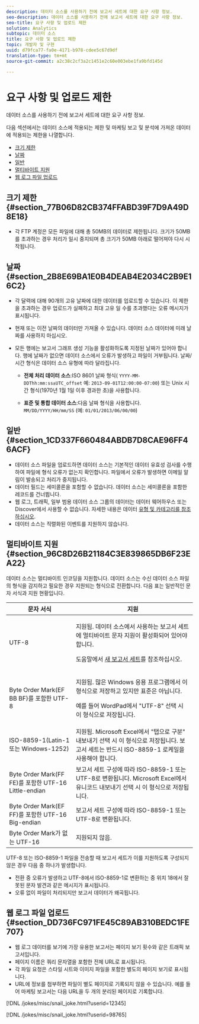 ```yaml
---
description: 데이터 소스를 사용하기 전에 보고서 세트에 대한 요구 사항 정보.
seo-description: 데이터 소스를 사용하기 전에 보고서 세트에 대한 요구 사항 정보.
seo-title: 요구 사항 및 업로드 제한
solution: Analytics
subtopic: 데이터 소스
title: 요구 사항 및 업로드 제한
topic: 개발자 및 구현
uuid: d79fca77-fa0e-4171-b978-cdee5c67d9df
translation-type: tm+mt
source-git-commit: a2c38c2cf3a2c1451e2c60e003ebe1fa9bfd145d

---
```



# 요구 사항 및 업로드 제한

데이터 소스를 사용하기 전에 보고서 세트에 대한 요구 사항 정보.

다음 섹션에서는 데이터 소스에 적용되는 제한 및 마케팅 보고 및 분석에 가져온 데이터에 적용되는 제한을 나열합니다.

* [크기 제한](../../import/c-data-sources/datasrc-requirements.md#section_77B06D82CB374FFABD39F7D9A49D8E18)
* [날짜](../../import/c-data-sources/datasrc-requirements.md#section_2B8E69BA1E0B4DEAB4E2034C2B9E16C2)
* [일반](../../import/c-data-sources/datasrc-requirements.md#section_1CD337F660484ABDB7D8CAE96FF46ACF)
* [멀티바이트 지원](../../import/c-data-sources/datasrc-requirements.md#section_96C8D26B21184C3E839865DB6F23EA22)
* [웹 로그 파일 업로드](../../import/c-data-sources/datasrc-requirements.md#section_DD736FC971FE45C89AB310BEDC1FE707)

## 크기 제한 {#section_77B06D82CB374FFABD39F7D9A49D8E18}

* 각 FTP 계정은 모든 파일에 대해 총 50MB의 데이터로 제한됩니다. 크기가 50MB를 초과하는 경우 처리가 일시 중지되며 총 크기가 50MB 아래로 떨어져야 다시 시작됩니다. 

## 날짜 {#section_2B8E69BA1E0B4DEAB4E2034C2B9E16C2}

* 각 달력에 대해 90개의 고유 날짜에 대한 데이터를 업로드할 수 있습니다. 이 제한을 초과하는 경우 업로드가 실패하고 최대 고유 일 수를 초과했다는 오류 메시지가 표시됩니다.
* 현재 또는 이전 날짜의 데이터만 가져올 수 있습니다. 데이터 소스 데이터에 미래 날짜를 사용하지 마십시오.
* 모든 행에는 보고서 그래프 생성 기능을 활성화하도록 지정된 날짜가 있어야 합니다. 행에 날짜가 없으면 데이터 소스에서 오류가 발생하고 파일이 거부됩니다. 날짜/시간 형식은 데이터 소스 유형에 따라 달라집니다.

   * **전체 처리 데이터 소스**:ISO 8601 날짜 형식( `YYYY-MM-DDThh:mm:ss±UTC_offset` 예: `2013-09-01T12:00:00-07:00`) 또는 Unix 시간 형식(1970년 1월 1일 이후 경과한 초)을 사용합니다.

   * **표준 및 통합 데이터 소스**:다음 날짜 형식을 사용합니다. `MM/DD/YYYY/HH/mm/SS` (예: `01/01/2013/06/00/00`)

## 일반 {#section_1CD337F660484ABDB7D8CAE96FF46ACF}

* 데이터 소스 파일을 업로드하면 데이터 소스는 기본적인 데이터 유효성 검사를 수행하여 파일에 형식 오류가 없는지 확인합니다. 파일에서 오류가 발생하면 이메일 알림이 발송되고 처리가 중지됩니다.
* 데이터 필드는 세미콜론을 포함할 수 없습니다. 데이터 소스는 세미콜론을 포함한 레코드를 건너뜁니다.
* 웹 로그, 트래픽, 일부 범용 데이터 소스 그룹의 데이터는 데이터 웨어하우스 또는 Discover에서 사용할 수 없습니다. 자세한 내용은 데이터 [유형 및 카테고리를 참조하십시오](../../import/c-data-sources/c-datasrc-types/datasrc-categories.md#concept_42D1534F48324F20B4F9297FC4022105).
* 데이터 소스는 직렬화된 이벤트를 지원하지 않습니다.

## 멀티바이트 지원 {#section_96C8D26B21184C3E839865DB6F23EA22}

데이터 소스는 멀티바이트 인코딩을 지원합니다. 데이터 소스는 수신 데이터 소스 파일의 형식을 감지하고 필요한 경우 지원되는 형식으로 전환합니다. 다음 표는 일반적인 문자 서식과 지원 현황입니다.

<table id="table_F9E685D7EEAB49A9ABAD622AE630EC21"> 
 <thead> 
  <tr> 
   <th colname="col1" class="entry"> 문자 서식 </th> 
   <th colname="col2" class="entry"> 지원 </th> 
  </tr> 
 </thead>
 <tbody> 
  <tr> 
   <td colname="col1"> UTF-8 </td> 
   <td colname="col2"> <p>지원됨. 데이터 소스에서 사용하는 보고서 세트에 멀티바이트 문자 지원이 활성화되어 있어야 합니다.  </p> <p>도움말에서 <a href="https://marketing.adobe.com/resources/help/en_US/reference/new_report_suite.html" format="https" scope="external">새 보고서 세트</a>를 참조하십시오. </p> </td> 
  </tr> 
  <tr> 
   <td colname="col1"> Byte Order Mark(EF BB BF)를 포함한 UTF-8 </td> 
   <td colname="col2"> <p>지원됨. 많은 Windows 응용 프로그램에서 이 형식으로 저장하고 있지만 표준은 아닙니다.  </p> <p>예를 들어 WordPad에서 "UTF-8" 선택 시 이 형식으로 저장됩니다. </p> </td> 
  </tr> 
  <tr> 
   <td colname="col1"> ISO-8859-1(Latin-1 또는 Windows-1252) </td> 
   <td colname="col2"> 지원됨. Microsoft Excel에서 "탭으로 구분" 내보내기 선택 시 이 형식으로 저장됩니다. 보고서 세트는 반드시 ISO-8859-1 로케일을 사용해야 합니다. </td> 
  </tr> 
  <tr> 
   <td colname="col1"> Byte Order Mark(FF FE)를 포함한 UTF-16 Little-endian </td> 
   <td colname="col2"> 보고서 세트 구성에 따라 ISO-8859-1 또는 UTF-8로 변환됩니다. Microsoft Excel에서 유니코드 내보내기 선택 시 이 형식으로 저장됩니다. </td> 
  </tr> 
  <tr> 
   <td colname="col1"> Byte Order Mark(EF FF)를 포함한 UTF-16 Big-endian </td> 
   <td colname="col2"> 보고서 세트 구성에 따라 ISO-8859-1 또는 UTF-8로 변환됩니다. </td> 
  </tr> 
  <tr> 
   <td colname="col1"> Byte Order Mark가 없는 UTF-16 </td> 
   <td colname="col2"> 지원되지 않음. </td> 
  </tr> 
 </tbody> 
</table>

UTF-8 또는 ISO-8859-1 파일을 전송할 때 보고서 세트가 이를 지원하도록 구성되지 않은 경우 다음 중 하나가 발생합니다.

* 전환 중 오류가 발생하고 UTF-8에서 ISO-8859-1로 변환하는 중 위치 18에서 잘못된 문자 발견과 같은 메시지가 표시됩니다.
* 오류 없이 파일이 처리되지만 보고서 데이터가 왜곡됩니다.

## 웹 로그 파일 업로드 {#section_DD736FC971FE45C89AB310BEDC1FE707}

* 웹 로그 데이터를 보기에 가장 유용한 보고서는 페이지 보기 횟수와 같은 트래픽 보고서입니다.
* 페이지 이름은 쿼리 문자열을 포함한 전체 URL로 표시됩니다.
* 각 파일 요청은 스타일 시트와 이미지 파일을 포함한 별도의 페이지 보기로 표시됩니다.
* URL에 정보를 첨부하면 파일이 별도 페이지로 기록되지 않을 수 있습니다. 예를 들어 마케팅 보고서는 다음 URL을 두 개의 분리된 페이지로 기록합니다.

[!DNL /jokes/misc/snail_joke.html?userid=12345]

[!DNL /jokes/misc/snail_joke.html?userid=98765]
